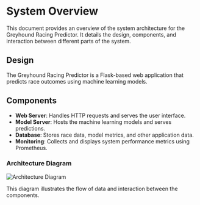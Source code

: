 # System Overview

This document provides an overview of the system architecture for the Greyhound Racing Predictor. It details the design, components, and interaction between different parts of the system.

## Design

The Greyhound Racing Predictor is a Flask-based web application that predicts race outcomes using machine learning models.

## Components

- **Web Server**: Handles HTTP requests and serves the user interface.
- **Model Server**: Hosts the machine learning models and serves predictions.
- **Database**: Stores race data, model metrics, and other application data.
- **Monitoring**: Collects and displays system performance metrics using Prometheus.

### Architecture Diagram

![Architecture Diagram](architecture_diagram.png)

This diagram illustrates the flow of data and interaction between the components.

